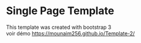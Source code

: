 # Single Page Template
This template  was created with bootstrap 3<br/>
voir démo https://mounaim256.github.io/Template-2/
